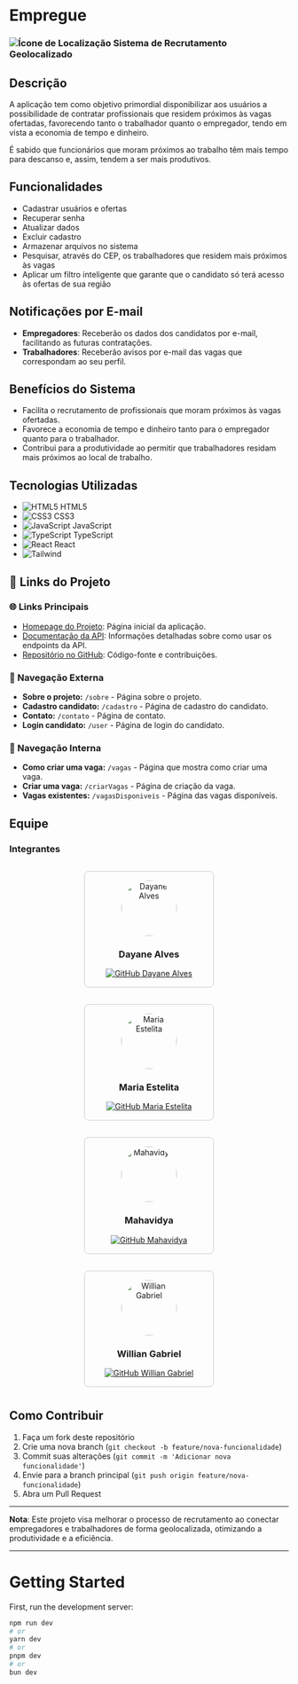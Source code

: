 # Empregue

### ![Ícone de Localização](https://img.icons8.com/ios-filled/20/FF0000/marker.png) Sistema de Recrutamento Geolocalizado

## Descrição

A aplicação tem como objetivo primordial disponibilizar aos usuários a possibilidade de contratar profissionais que residem próximos às vagas ofertadas, favorecendo tanto o trabalhador quanto o empregador, tendo em vista a economia de tempo e dinheiro.

É sabido que funcionários que moram próximos ao trabalho têm mais tempo para descanso e, assim, tendem a ser mais produtivos.

## Funcionalidades

- Cadastrar usuários e ofertas
- Recuperar senha
- Atualizar dados
- Excluir cadastro
- Armazenar arquivos no sistema
- Pesquisar, através do CEP, os trabalhadores que residem mais próximos às vagas
- Aplicar um filtro inteligente que garante que o candidato só terá acesso às ofertas de sua região

## Notificações por E-mail

- **Empregadores**: Receberão os dados dos candidatos por e-mail, facilitando as futuras contratações.
- **Trabalhadores**: Receberão avisos por e-mail das vagas que correspondam ao seu perfil.

## Benefícios do Sistema

- Facilita o recrutamento de profissionais que moram próximos às vagas ofertadas.
- Favorece a economia de tempo e dinheiro tanto para o empregador quanto para o trabalhador.
- Contribui para a produtividade ao permitir que trabalhadores residam mais próximos ao local de trabalho.

## Tecnologias Utilizadas

- ![HTML5](https://img.icons8.com/color/20/000000/html-5.png) HTML5
- ![CSS3](https://img.icons8.com/color/20/000000/css3.png) CSS3
- ![JavaScript](https://img.icons8.com/color/20/000000/javascript.png) JavaScript
- ![TypeScript](https://img.icons8.com/color/20/000000/typescript.png) TypeScript
- ![React](https://img.icons8.com/color/20/000000/react-native.png) React
- ![Tailwind](https://img.shields.io/badge/Tailwind_CSS-38B2AC?style=flat&logo=tailwind-css&logoColor=white)

## 🔗 Links do Projeto

### 🌐 Links Principais
- [Homepage do Projeto](http://localhost:3000): Página inicial da aplicação.
- [Documentação da API](https://viacep.com.br/): Informações detalhadas sobre como usar os endpoints da API.
- [Repositório no GitHub](https://github.com/softexrecifepe/PI-RE9-TURMA-09-EQUIPE-05/tree/develop): Código-fonte e contribuições.

### 🧭 Navegação Externa
- **Sobre o projeto:** `/sobre` - Página sobre o projeto.
- **Cadastro candidato:** `/cadastro` - Página de cadastro do candidato.
- **Contato:** `/contato` - Página de contato.
- **Login candidato:** `/user` - Página de login do candidato.

### 🧭 Navegação Interna
- **Como criar uma vaga:** `/vagas` - Página que mostra como criar uma vaga.
- **Criar uma vaga:** `/criarVagas` - Página de criação da vaga.
- **Vagas existentes:** `/vagasDisponiveis` - Página das vagas disponíveis.

## Equipe

### Integrantes

<div style="display: flex; flex-wrap: wrap; justify-content: center; gap: 10px; margin-top: 20px;">

<div style="border: 1px solid #ccc; border-radius: 8px; padding: 16px; text-align: center; width: 200px; margin: 10px;">
  <img src="" alt="Dayane Alves" style="border-radius: 50%; width: 100px; height: 100px;" />
  <h3>Dayane Alves</h3>
  <a href="https://github.com/n" target="_blank">
    <img src="https://img.shields.io/badge/GitHub-000?style=for-the-badge&logo=github&logoColor=white" alt="GitHub Dayane Alves">
  </a>
</div>

<div style="border: 1px solid #ccc; border-radius: 8px; padding: 16px; text-align: center; width: 200px; margin: 10px;">
  <img src="https://avatars.githubusercontent.com/u/134112848?v=4" alt="Maria Estelita" style="border-radius: 50%; width: 100px; height: 100px;" />
  <h3>Maria Estelita</h3>
  <a href="https://github.com/Estelita25" target="_blank">
    <img src="https://img.shields.io/badge/GitHub-000?style=for-the-badge&logo=github&logoColor=white" alt="GitHub Maria Estelita">
  </a>
</div>

<div style="border: 1px solid #ccc; border-radius: 8px; padding: 16px; text-align: center; width: 200px; margin: 10px;">
  <img src="https://avatars.githubusercontent.com/u/104791133?v=4" alt="Mahavidya" style="border-radius: 50%; width: 100px; height: 100px;" />
  <h3>Mahavidya</h3>
  <a href="https://github.com/VidyaDesign" target="_blank">
    <img src="https://img.shields.io/badge/GitHub-000?style=for-the-badge&logo=github&logoColor=white" alt="GitHub Mahavidya">
  </a>
</div>

<div style="border: 1px solid #ccc; border-radius: 8px; padding: 16px; text-align: center; width: 200px; margin: 10px;">
  <img src="https://avatars.githubusercontent.com/u/102621293?v=4" alt="Willian Gabriel" style="border-radius: 50%; width: 100px; height: 100px;" />
  <h3>Willian Gabriel</h3>
  <a href="https://github.com/williangabriell" target="_blank">
    <img src="https://img.shields.io/badge/GitHub-000?style=for-the-badge&logo=github&logoColor=white" alt="GitHub Willian Gabriel">
  </a>
</div>

</div>


## Como Contribuir

1. Faça um fork deste repositório
2. Crie uma nova branch (`git checkout -b feature/nova-funcionalidade`)
3. Commit suas alterações (`git commit -m 'Adicionar nova funcionalidade'`)
4. Envie para a branch principal (`git push origin feature/nova-funcionalidade`)
5. Abra um Pull Request

---

**Nota**: Este projeto visa melhorar o processo de recrutamento ao conectar empregadores e trabalhadores de forma geolocalizada, otimizando a produtividade e a eficiência.

---

# Getting Started

First, run the development server:

```bash
npm run dev
# or
yarn dev
# or
pnpm dev
# or
bun dev

